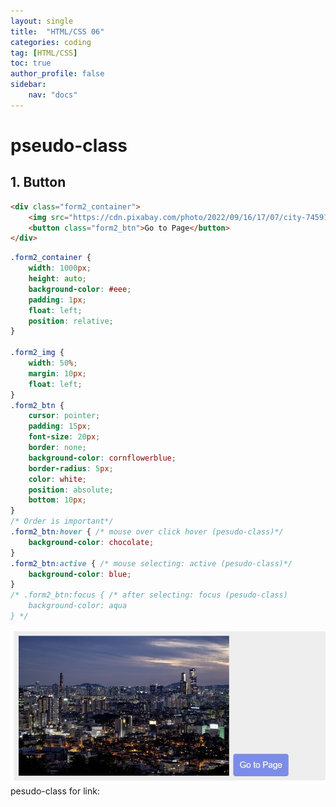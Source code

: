 ```yaml
---
layout: single
title:  "HTML/CSS 06"
categories: coding
tag: [HTML/CSS]
toc: true
author_profile: false
sidebar:
    nav: "docs"
---
```


# pseudo-class

## 1. Button

```html
<div class="form2_container">
    <img src="https://cdn.pixabay.com/photo/2022/09/16/17/07/city-7459162_960_720.jpg" class="form2_img">
    <button class="form2_btn">Go to Page</button>
</div>
```

```css
.form2_container {
    width: 1000px;
    height: auto;
    background-color: #eee;
    padding: 1px;
    float: left;
    position: relative;
}

.form2_img {
    width: 50%;
    margin: 10px;
    float: left;
}
.form2_btn {
    cursor: pointer;
    padding: 15px;
    font-size: 20px;
    border: none;
    background-color: cornflowerblue;
    border-radius: 5px;
    color: white;
    position: absolute;
    bottom: 10px;
}
/* Order is important*/
.form2_btn:hover { /* mouse over click hover (pesudo-class)*/
    background-color: chocolate;
}
.form2_btn:active { /* mouse selecting: active (pesudo-class)*/
    background-color: blue;
}
/* .form2_btn:focus { /* after selecting: focus (pesudo-class) 
    background-color: aqua
} */
```

![](/images/html/html06/html0601.jpg)
pesudo-class for link: <a href="https://jfloww.github.io/coding/html03#12--click-event">


